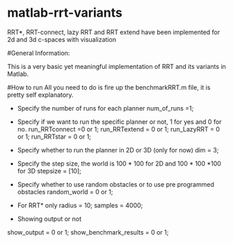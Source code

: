 matlab-rrt-variants
===================

RRT*, RRT-connect, lazy RRT and RRT extend have been implemented for 2d and 3d c-spaces with visualization

#General Information:

This is a very basic yet meaningful implementation of RRT and its variants in Matlab.

#How to run
All you need to do is fire up the benchmarkRRT.m file, it is pretty self explanatory.

* Specify the number of runs for each planner
num_of_runs =1;

* Specify if we want to run the specific planner or not, 1 for yes and 0 for no.
run_RRTconnect =0 or 1;
run_RRTextend = 0 or 1;
run_LazyRRT = 0 or 1;
run_RRTstar = 0 or 1;

* Specify whether to run the planner in 2D or 3D (only for now)
dim = 3;

* Specify the step size, the world is 100 \* 100 for 2D and 100 \* 100 \*100 for 3D 
stepsize = [10];

* Specify whether to use random obstacles or to use pre programmed obstacles
random_world = 0 or 1;

* For RRT* only
radius = 10;
samples = 4000;

* Showing output or not

show_output = 0 or 1;
show_benchmark_results = 0 or 1;
